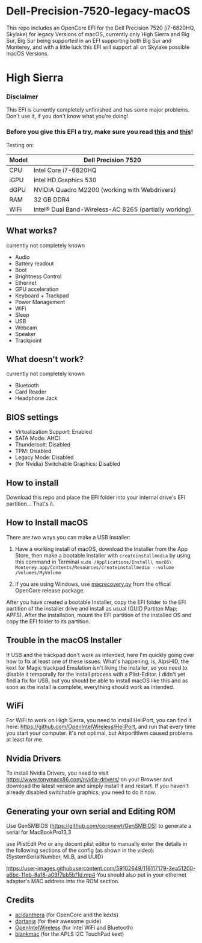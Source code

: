 # Dell-Precision-7520-legacy-macOS

This repo includes an OpenCore EFI for the Dell Precision 7520 (i7-6820HQ, Skylake) for legacy
Versions of macOS, currently only High Sierra and Big Sur, Big Sur being supported in an EFI supporting both Big Sur and Monterey, and  with a little luck this EFI will support all on Skylake possible macOS Versions.

# High Sierra
 
### Disclaimer
This EFI is currently completely unfinished and has
some major problems. Don't use it, if you don't know what you're doing!

### Before you give this EFI a try, make sure you read [this](#Generating-your-own-serial-and-Editing-ROM) and [this](#trouble-in-the-macos-installer)!

Testing on:

Model | Dell Precision 7520
------------- | ---------------
CPU | Intel Core i7-6820HQ
iGPU | Intel HD Graphics 530
dGPU | NVIDIA Quadro M2200 (working with Webdrivers)
RAM | 32 GB DDR4
WiFi | Intel® Dual Band-Wireless-AC 8265 (partially working)

## What works?
currently not completely known
 - Audio
 - Battery readout
 - Boot
 - Brightness Control
 - Ethernet
 - GPU acceleration
 - Keyboard + Trackpad
 - Power Management
 - WiFi
 - Sleep
 - USB
 - Webcam
 - Speaker
 - Trackpoint

## What doesn't work?
currently not completely known
 - Bluetooth
 - Card Reader
 - Headphone Jack

## BIOS settings

- Virtualization Support: Enabled
- SATA Mode: AHCI
- Thunderbolt: Disabled
- TPM: Disabled
- Legacy Mode: Disabled
- (for Nvidia) Switchable Graphics: Disabled

## How to install

Download this repo and place the EFI folder into your internal drive's EFI partition... That's it.

## How to Install macOS

There are two ways you can make a USB installer:

1. Have a working install of macOS, download the Installer from the App Store, then make a bootable Installer with `createinstallmedia` by using this command in Terminal `sudo /Applications/Install\ macOS\ Monterey.app/Contents/Resources/createinstallmedia --volume /Volumes/MyVolume`

2. If you are using Windows, use [macrecovery.py](https://dortania.github.io/OpenCore-Install-Guide/installer-guide/winblows-install.html) from the offical OpenCore release package.

After you have created a bootable Installer, copy the EFI folder to the EFI partition of the installer drive and install as usual (GUID Partiton Map; APFS). After the installation, mount the EFI partition of the installed OS and copy the EFI folder to its partition.

## Trouble in the macOS Installer
If USB and the trackpad don't work as intended, here I'm
quickly going over how to fix at least one of these issues.
What's happening, is, AlpsHID, the kext for Magic trackpad Emulation
isn't liking the installer, so you need to disable it temporally
for the install process with a Plist-Editor. I didn't yet find a fix for USB, but
you should be able to install macOS like this and as soon as the install is
complete, everything should work as intended. 

## WiFi
For WiFi to work on High Sierra, you need to install HeliPort, you
can find it here: https://github.com/OpenIntelWireless/HeliPort, and run that
every time you start your computer. It's not optimal, but Airportltlwm caused problems
at least for me. 

## Nvidia Drivers
To install Nvidia Drivers, you need to visit https://www.tonymacx86.com/nvidia-drivers/ on your
Browser and download the latest version and simply install it and restart. If you haven't already
disabled switchable graphics, you need to do it now. 

## Generating your own serial and Editing ROM

Use GenSMBIOS (https://github.com/corpnewt/GenSMBIOS) to generate a serial for MacBookPro13,3

use PlistEdit Pro or any decent plist editor to manually enter the details in the following sections of the config (as shown in the video): (SystemSerialNumber, MLB, and UUID)

https://user-images.githubusercontent.com/59102649/116117179-3ea51200-a6bc-11eb-8a18-a03f7bb5bf1d.mp4
You should also put in your ethernet adapter's MAC address into the ROM section.

## Credits

* [acidanthera](https://github.com/acidanthera) (for OpenCore and the kexts)
* [dortania](https://dortania.github.io/OpenCore-Install-Guide/) (for their awesome guide)
* [OpenIntelWireless](https://github.com/OpenIntelWireless) (for Intel WiFi and Bluetooth)
* [blankmac](https://github.com/blankmac/AlpsHID) (for the APLS I2C TouchPad kext)
